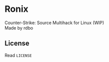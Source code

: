 # Ronix
Counter-Strike: Source Multihack for Linux (WIP)  
Made by rdbo  

## License
Read `LICENSE`
